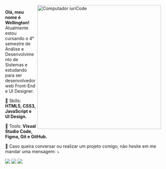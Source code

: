 <img src="https://raw.githubusercontent.com/MicaelliMedeiros/micaellimedeiros/master/image/computer-illustration.png" min-width="400px" max-width="400px" width="400px" align="right" alt="Computador iuriCode">

<p align="left"> 
  <strong>Olá, meu nome é Wellington!</strong>
  Atualmente estou cursando o 4° semestre de Análise e Desenvolvimento de Sistemas e estudando para ser desenvolvedor web Front-End e UI Designer.
</p>

<p align="left">
  🦄 Skills: <strong>HTML5, CSS3, JavaScript e UI Design.</strong>
</p>

<p align="left">
  💼 Tools: <strong>Visual Studio Code, Figma, Git e GitHub.</strong>
</p>

<p align="left">
  💌 Caso queira conversar ou realizar um projeto comigo, não hesite em me mandar uma mensagem: ⤵️
</p>

<p align="left">
  <a href="#" alt="Gmail">
  <img src="https://img.shields.io/badge/-Gmail-FF0000?style=flat-square&labelColor=FF0000&logo=gmail&logoColor=white&link=wellington1998santoss@gmail.com" /></a>

  <a href="#" alt="Linkedin">
  <img src="https://img.shields.io/badge/-Linkedin-0e76a8?style=flat-square&logo=Linkedin&logoColor=white&link=https://www.linkedin.com/in/wellbhs/" /></a>

  <a href="#" alt="Instagram">
  <img src="https://img.shields.io/badge/-Instagram-DF0174?style=flat-square&labelColor=DF0174&logo=instagram&logoColor=white&link=https://www.instagram.com/well_bhs/"/></a>
</p>
